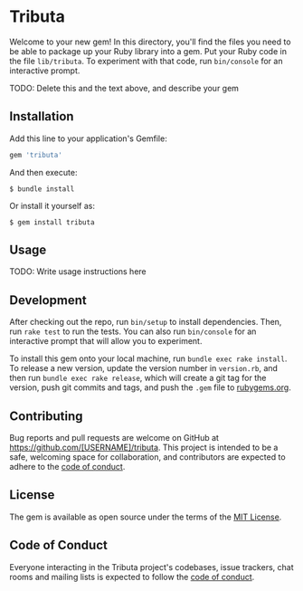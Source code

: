 # Tributa

Welcome to your new gem! In this directory, you'll find the files you need to be able to package up your Ruby library into a gem. Put your Ruby code in the file `lib/tributa`. To experiment with that code, run `bin/console` for an interactive prompt.

TODO: Delete this and the text above, and describe your gem

## Installation

Add this line to your application's Gemfile:

```ruby
gem 'tributa'
```

And then execute:

    $ bundle install

Or install it yourself as:

    $ gem install tributa

## Usage

TODO: Write usage instructions here

## Development

After checking out the repo, run `bin/setup` to install dependencies. Then, run `rake test` to run the tests. You can also run `bin/console` for an interactive prompt that will allow you to experiment.

To install this gem onto your local machine, run `bundle exec rake install`. To release a new version, update the version number in `version.rb`, and then run `bundle exec rake release`, which will create a git tag for the version, push git commits and tags, and push the `.gem` file to [rubygems.org](https://rubygems.org).

## Contributing

Bug reports and pull requests are welcome on GitHub at https://github.com/[USERNAME]/tributa. This project is intended to be a safe, welcoming space for collaboration, and contributors are expected to adhere to the [code of conduct](https://github.com/[USERNAME]/tributa/blob/master/CODE_OF_CONDUCT.md).


## License

The gem is available as open source under the terms of the [MIT License](https://opensource.org/licenses/MIT).

## Code of Conduct

Everyone interacting in the Tributa project's codebases, issue trackers, chat rooms and mailing lists is expected to follow the [code of conduct](https://github.com/[USERNAME]/tributa/blob/master/CODE_OF_CONDUCT.md).
